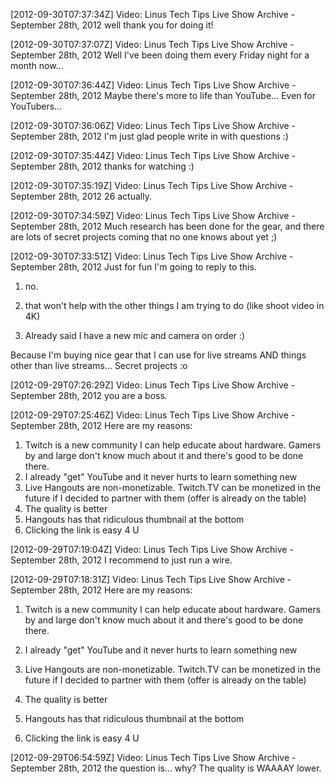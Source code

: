[2012-09-30T07:37:34Z] Video: Linus Tech Tips Live Show Archive - September 28th, 2012 
well thank you for doing it!

[2012-09-30T07:37:07Z] Video: Linus Tech Tips Live Show Archive - September 28th, 2012 
Well I've been doing them every Friday night for a month now...

[2012-09-30T07:36:44Z] Video: Linus Tech Tips Live Show Archive - September 28th, 2012 
Maybe there's more to life than YouTube... Even for YouTubers...

[2012-09-30T07:36:06Z] Video: Linus Tech Tips Live Show Archive - September 28th, 2012 
I'm just glad people write in with questions :)

[2012-09-30T07:35:44Z] Video: Linus Tech Tips Live Show Archive - September 28th, 2012 
thanks for watching :)

[2012-09-30T07:35:19Z] Video: Linus Tech Tips Live Show Archive - September 28th, 2012 
26 actually.

[2012-09-30T07:34:59Z] Video: Linus Tech Tips Live Show Archive - September 28th, 2012 
Much research has been done for the gear, and there are lots of secret projects coming that no one knows about yet ;)

[2012-09-30T07:33:51Z] Video: Linus Tech Tips Live Show Archive - September 28th, 2012 
Just for fun I'm going to reply to this.

1. no.

2. that won't help with the other things I am trying to do (like shoot video in 4K)

3. Already said I have a new mic and camera on order :)

Because I'm buying nice gear that I can use for live streams AND things other than live streams... Secret projects :o

[2012-09-29T07:26:29Z] Video: Linus Tech Tips Live Show Archive - September 28th, 2012 
you are a boss.

[2012-09-29T07:25:46Z] Video: Linus Tech Tips Live Show Archive - September 28th, 2012 
Here are my reasons:
1. Twitch is a new community I can help educate about hardware. Gamers by and large don't﻿ know much about it and there's good to be done there.
2. I already "get" YouTube and it never hurts to learn something new
3. Live Hangouts are non-monetizable. Twitch.TV can be monetized in the future if I decided to partner with them (offer is already on the table)
4. The quality is better
5. Hangouts has that ridiculous thumbnail at the bottom
6. Clicking the link is easy 4 U

[2012-09-29T07:19:04Z] Video: Linus Tech Tips Live Show Archive - September 28th, 2012 
I recommend to just run a wire.

[2012-09-29T07:18:31Z] Video: Linus Tech Tips Live Show Archive - September 28th, 2012 
Here are my reasons:

1. Twitch is a new community I can help educate about hardware. Gamers by and large don't know much about it and there's good to be done there.

2. I already "get" YouTube and it never hurts to learn something new

3. Live Hangouts are non-monetizable. Twitch.TV can be monetized in the future if I decided to partner with them (offer is already on the table)

4. The quality is better

5. Hangouts has that ridiculous thumbnail at the bottom

6. Clicking the link is easy 4 U

[2012-09-29T06:54:59Z] Video: Linus Tech Tips Live Show Archive - September 28th, 2012 
the question is... why? The quality is WAAAAY lower.

